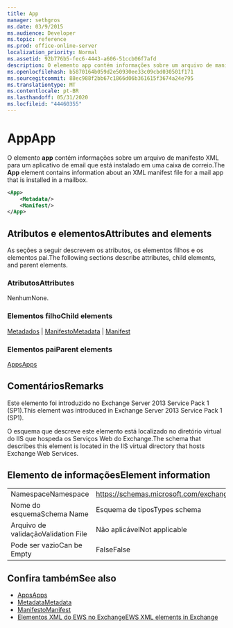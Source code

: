 ```yaml
---
title: App
manager: sethgros
ms.date: 03/9/2015
ms.audience: Developer
ms.topic: reference
ms.prod: office-online-server
localization_priority: Normal
ms.assetid: 92b776b5-fec6-4443-a606-51ccb06f7afd
description: O elemento app contém informações sobre um arquivo de manifesto XML para um aplicativo de email que está instalado em uma caixa de correio.
ms.openlocfilehash: b5870164b059d2e50930ee33c09cbd030501f171
ms.sourcegitcommit: 88ec988f2bb67c1866d06b361615f3674a24e795
ms.translationtype: MT
ms.contentlocale: pt-BR
ms.lasthandoff: 05/31/2020
ms.locfileid: "44460355"
---
```

# <a name="app"></a><span data-ttu-id="aa022-103">App</span><span class="sxs-lookup"><span data-stu-id="aa022-103">App</span></span>

<span data-ttu-id="aa022-104">O elemento **app** contém informações sobre um arquivo de manifesto XML para um aplicativo de email que está instalado em uma caixa de correio.</span><span class="sxs-lookup"><span data-stu-id="aa022-104">The **App** element contains information about an XML manifest file for a mail app that is installed in a mailbox.</span></span> 
  
```XML
<App>
    <Metadata/>
    <Manifest/>
</App>
```

## <a name="attributes-and-elements"></a><span data-ttu-id="aa022-105">Atributos e elementos</span><span class="sxs-lookup"><span data-stu-id="aa022-105">Attributes and elements</span></span>

<span data-ttu-id="aa022-106">As seções a seguir descrevem os atributos, os elementos filhos e os elementos pai.</span><span class="sxs-lookup"><span data-stu-id="aa022-106">The following sections describe attributes, child elements, and parent elements.</span></span>
  
### <a name="attributes"></a><span data-ttu-id="aa022-107">Atributos</span><span class="sxs-lookup"><span data-stu-id="aa022-107">Attributes</span></span>

<span data-ttu-id="aa022-108">Nenhum</span><span class="sxs-lookup"><span data-stu-id="aa022-108">None.</span></span>
  
### <a name="child-elements"></a><span data-ttu-id="aa022-109">Elementos filho</span><span class="sxs-lookup"><span data-stu-id="aa022-109">Child elements</span></span>

<span data-ttu-id="aa022-110">[Metadados](metadata-ex15websvcsotherref.md)  |  [Manifesto](manifest.md)</span><span class="sxs-lookup"><span data-stu-id="aa022-110">[Metadata](metadata-ex15websvcsotherref.md) | [Manifest](manifest.md)</span></span>
  
### <a name="parent-elements"></a><span data-ttu-id="aa022-111">Elementos pai</span><span class="sxs-lookup"><span data-stu-id="aa022-111">Parent elements</span></span>

[<span data-ttu-id="aa022-112">Apps</span><span class="sxs-lookup"><span data-stu-id="aa022-112">Apps</span></span>](apps.md)
  
## <a name="remarks"></a><span data-ttu-id="aa022-113">Comentários</span><span class="sxs-lookup"><span data-stu-id="aa022-113">Remarks</span></span>

<span data-ttu-id="aa022-114">Este elemento foi introduzido no Exchange Server 2013 Service Pack 1 (SP1).</span><span class="sxs-lookup"><span data-stu-id="aa022-114">This element was introduced in Exchange Server 2013 Service Pack 1 (SP1).</span></span>
  
<span data-ttu-id="aa022-115">O esquema que descreve este elemento está localizado no diretório virtual do IIS que hospeda os Serviços Web do Exchange.</span><span class="sxs-lookup"><span data-stu-id="aa022-115">The schema that describes this element is located in the IIS virtual directory that hosts Exchange Web Services.</span></span>
  
## <a name="element-information"></a><span data-ttu-id="aa022-116">Elemento de informações</span><span class="sxs-lookup"><span data-stu-id="aa022-116">Element information</span></span>

|||
|:-----|:-----|
|<span data-ttu-id="aa022-117">Namespace</span><span class="sxs-lookup"><span data-stu-id="aa022-117">Namespace</span></span>  <br/> |https://schemas.microsoft.com/exchange/services/2006/types  <br/> |
|<span data-ttu-id="aa022-118">Nome do esquema</span><span class="sxs-lookup"><span data-stu-id="aa022-118">Schema Name</span></span>  <br/> |<span data-ttu-id="aa022-119">Esquema de tipos</span><span class="sxs-lookup"><span data-stu-id="aa022-119">Types schema</span></span>  <br/> |
|<span data-ttu-id="aa022-120">Arquivo de validação</span><span class="sxs-lookup"><span data-stu-id="aa022-120">Validation File</span></span>  <br/> |<span data-ttu-id="aa022-121">Não aplicável</span><span class="sxs-lookup"><span data-stu-id="aa022-121">Not applicable</span></span>  <br/> |
|<span data-ttu-id="aa022-122">Pode ser vazio</span><span class="sxs-lookup"><span data-stu-id="aa022-122">Can be Empty</span></span>  <br/> |<span data-ttu-id="aa022-123">False</span><span class="sxs-lookup"><span data-stu-id="aa022-123">False</span></span>  <br/> |
   
## <a name="see-also"></a><span data-ttu-id="aa022-124">Confira também</span><span class="sxs-lookup"><span data-stu-id="aa022-124">See also</span></span>

- [<span data-ttu-id="aa022-125">Apps</span><span class="sxs-lookup"><span data-stu-id="aa022-125">Apps</span></span>](apps.md)
- [<span data-ttu-id="aa022-126">Metadata</span><span class="sxs-lookup"><span data-stu-id="aa022-126">Metadata</span></span>](metadata-ex15websvcsotherref.md)
- [<span data-ttu-id="aa022-127">Manifesto</span><span class="sxs-lookup"><span data-stu-id="aa022-127">Manifest</span></span>](manifest.md)
- [<span data-ttu-id="aa022-128">Elementos XML do EWS no Exchange</span><span class="sxs-lookup"><span data-stu-id="aa022-128">EWS XML elements in Exchange</span></span>](ews-xml-elements-in-exchange.md)


